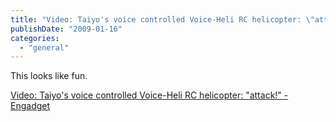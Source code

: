 ```yaml
---
title: "Video: Taiyo's voice controlled Voice-Heli RC helicopter: \"attack!\" - Engadget"
publishDate: "2009-01-16"
categories: 
  - "general"
---
```


This looks like fun.

[Video: Taiyo's voice controlled Voice-Heli RC helicopter: "attack!" - Engadget](https://www.engadget.com/2009/01/16/taiyos-voice-controlled-voice-heli-rc-helicopter-attack/)
